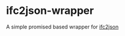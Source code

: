 # ifc2json-wrapper

A simple promised based wrapper for [ifc2json](https://github.com/bimaps/ifc2json)


